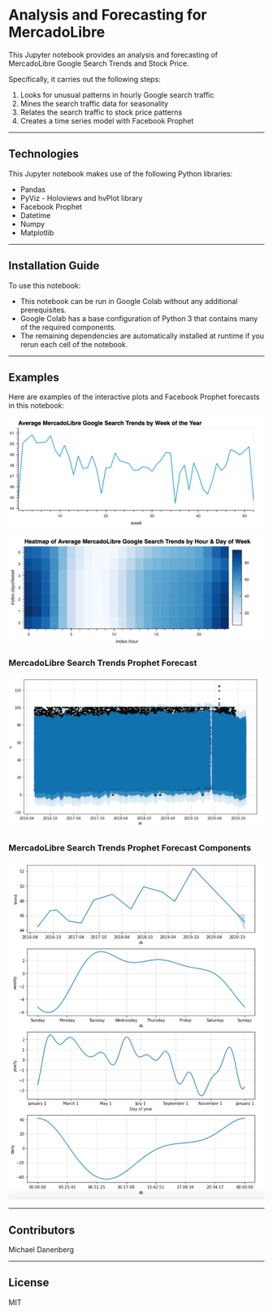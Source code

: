 # Analysis and Forecasting for MercadoLibre

This Jupyter notebook provides an analysis and forecasting of MercadoLibre Google Search Trends and Stock Price.

Specifically, it carries out the following steps:
1. Looks for unusual patterns in hourly Google search traffic
2. Mines the search traffic data for seasonality
3. Relates the search traffic to stock price patterns
4. Creates a time series model with Facebook Prophet

---

## Technologies

This Jupyter notebook makes use of the following Python libraries:
* Pandas
* PyViz - Holoviews and hvPlot library
* Facebook Prophet
* Datetime
* Numpy
* Matplotlib

---

## Installation Guide

To use this notebook:
* This notebook can be run in Google Colab without any additional prerequisites.
* Google Colab has a base configuration of Python 3 that contains many of the required components.
* The remaining dependencies are automatically installed at runtime if you rerun each cell of the notebook.

---

## Examples

Here are examples of the interactive plots and Facebook Prophet forecasts in this notebook:

![Average MercadoLibre Search Trends by Week of Year](Images/avg_mercadolibre_search_trends_week_of_year.png)

![Heatmap of MercadoLibre Search Trends](Images/heatmap_of_mercadolibre_search_trends.png)

### MercadoLibre Search Trends Prophet Forecast

![MercadoLibre Search Trends Prophet Forecast](Images/mercadolibre_search_trends_prophet_forecast.png)

### MercadoLibre Search Trends Prophet Forecast Components

![MercadoLibre Search Trends Prophet Forecast Components](Images/mercadolibre_search_trends_prophet_components.png)

---

## Contributors

Michael Danenberg

---

## License

MIT
